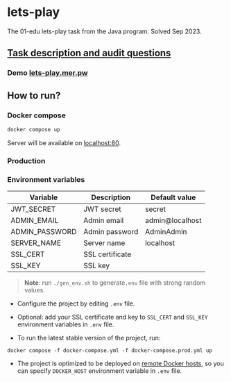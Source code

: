 # lets-play

The 01-edu lets-play task from the Java program. Solved Sep 2023.

## [Task description and audit questions](https://github.com/01-edu/public/tree/master/subjects/java/projects/lets-play)

### Demo [lets-play.mer.pw](https://lets-play.mer.pw/products)

## How to run?

### Docker compose

```bash
docker compose up
```

Server will be available on [localhost:80](http://localhost:80/products).

### Production

### Environment variables

| Variable       | Description     | Default value   |
|----------------|-----------------|-----------------|
| JWT_SECRET     | JWT secret      | secret          |
| ADMIN_EMAIL    | Admin email     | admin@localhost |
| ADMIN_PASSWORD | Admin password  | AdminAdmin      |
| SERVER_NAME    | Server name     | localhost       |
| SSL_CERT       | SSL certificate |                 |
| SSL_KEY        | SSL key         |                 |

> **Note**: run `./gen_env.sh` to generate`.env` file with strong random values.

- Configure the project by editing `.env` file.

- Optional: add your SSL certificate and key to `SSL_CERT` and `SSL_KEY` environment variables in `.env` file.

- To run the latest stable version of the project, run:

`docker compose -f docker-compose.yml -f docker-compose.prod.yml up`

- The project is optimized to be deployed
  on [remote Docker hosts](https://www.docker.com/blog/how-to-deploy-on-remote-docker-hosts-with-docker-compose/), so
  you can specify `DOCKER_HOST` environment variable in `.env` file.